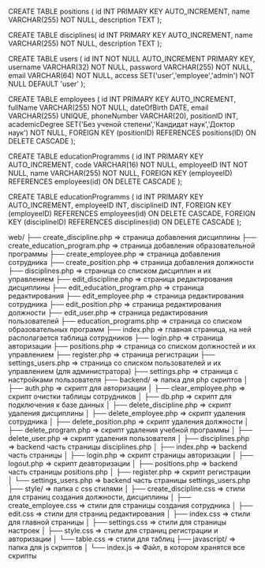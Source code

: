 <!-- Должности -->
CREATE TABLE positions (
    id INT PRIMARY KEY AUTO_INCREMENT,
    name VARCHAR(255) NOT NULL,
    description TEXT
);

<!-- Дисциплины -->
CREATE TABLE disciplines(
    id INT PRIMARY KEY AUTO_INCREMENT,
    name VARCHAR(255) NOT NULL,
    description TEXT
);

<!-- Пользователи сайта -->
CREATE TABLE users (
    id INT NOT NULL AUTO_INCREMENT PRIMARY KEY,
    username VARCHAR(32) NOT NULL,
    password VARCHAR(255) NOT NULL,
    email VARCHAR(64) NOT NULL,
    access SET('user','employee','admin') NOT NULL DEFAULT 'user'
);

<!-- Сотрудники -->
CREATE TABLE employees (
    id INT PRIMARY KEY AUTO_INCREMENT,
    fullName VARCHAR(255) NOT NULL,
    dateOfBirth DATE,
    email VARCHAR(255) UNIQUE,
    phoneNumber VARCHAR(20),
    positionID INT,
    academicDegree SET('Без ученой степени','Кандидат наук','Доктор наук') NOT NULL,
    FOREIGN KEY (positionID) REFERENCES positions(ID) ON DELETE CASCADE
);

<!-- Образовательные программы -->
CREATE TABLE educationProgramms (
    id INT PRIMARY KEY AUTO_INCREMENT,
    code VARCHAR(16) NOT NULL,
    employeeID INT NOT NULL,
    name VARCHAR(255) NOT NULL,
    FOREIGN KEY (employeeID) REFERENCES employees(id) ON DELETE CASCADE
);

<!-- Сотрудники-дисциплины -->
CREATE TABLE educationProgramms (
    id INT PRIMARY KEY AUTO_INCREMENT,
    employeeID INT,
    disciplineID INT,
    FOREIGN KEY (employeeID) REFERENCES employees(id) ON DELETE CASCADE,
    FOREIGN KEY (disciplineID) REFERENCES disciplines(id) ON DELETE CASCADE
);


web/
├── create_discipline.php           => страница добавления дисциплины
├── create_education_program.php    => страница добавления образовательной программы
├── create_employee.php             => страница добавления сотрудника
├── create_position.php             => страница добавления должности
├── disciplines.php                 => страница со списком дисциплин и их управлением
├── edit_discipline.php             => страница редактирования дисциплины
├── edit_education_program.php      => страница редактирования
├── edit_employee.php               => страница редактирования сотрудника
├── edit_position.php               => страница редактирования должности
├── edit_user.php                   => страница редактирования пользователей
├── education_programs.php          => страница со списком образовательных программ
├── index.php                       => главная страница, на ней располагается таблица сотрудников
├── login.php                       => страница авторизации
├── positions.php                   => страница со списком должностей и их управлением
├── register.php                    => страница регистрации
├── settings_users.php              => страница со списком пользователей и их управлением (для администратора)
├── settings.php                    => страница с настройками пользователя
├── backend/                        => папка для php скриптов
│   ├── auth.php                    => скрипт для авторизации
│   ├── clear_employee.php          => скрипт очистки таблицы сотрудников
│   ├── db.php                      => скрипт для подключения к базе данных
│   ├── delete_discipline.php       => скрипт удаления дисциплины
│   ├── delete_employee.php         => скрипт удаления сотрудника
│   ├── delete_position.php         => скрипт удаления должности
│   ├── delete_program.php          => скрипт удаления учебной программы
│   ├── delete_user.php             => скрипт удаления пользователя
│   ├── disciplines.php             => backend часть страницы disciplines.php
│   ├── index.php                   => backend часть страницы
│   ├── login.php                   => скрипт страницы авторизации
│   ├── logout.php                  => скрипт деавторизации
│   ├── positions.php               => backend часть страницы positions.php
│   ├── register.php                => скрипт регистрации
│   └── settings_users.php          => backend часть страницы settings_users.php
├── style/                          => папка с css стилями
│   ├── create_discipline.css       => стили для страниц создания должности, дисциплины
│   ├── create_employee.css         => стили для страницы создания сотрудника
│   ├── edit.css                    => стили для страниц редактирования
│   ├── index.css                   => стили для главной страницы
│   ├── settings.css                => стили для страницы настроек
│   ├── style.css                   => стили для страниц регистрации и авторизации
│   └── table.css                   => стили для таблиц
├── javascript/                     => папка для js скриптов
│   └── index.js                    => Файл, в котором хранятся все скрипты